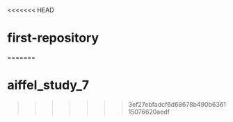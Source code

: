 <<<<<<< HEAD
# first-repository
=======
# aiffel_study_7
>>>>>>> 3ef27ebfadcf6d68678b490b636115076620aedf
